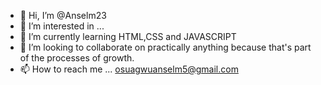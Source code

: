 - 👋 Hi, I’m @Anselm23
- 👀 I’m interested in ...
- 🌱 I’m currently learning HTML,CSS and JAVASCRIPT
- 💞️ I’m looking to collaborate on practically anything because that's part of the processes of growth.
- 📫 How to reach me ... osuagwuanselm5@gmail.com

<!---
Anselm23/Anselm23 is a ✨ special ✨ repository because its `README.md` (this file) appears on your GitHub profile.
You can click the Preview link to take a look at your changes.
--->
